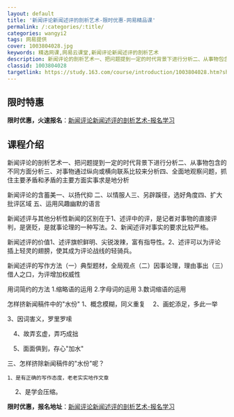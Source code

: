 ```yaml
---
layout: default
title: '新闻评论新闻述评的剖析艺术-限时优惠-网易精品课'
permalink: /:categories/:title/
categories: wangyi2
tags: 网易提供
cover: 1003804028.jpg
keywords: 精选网课,网易云课堂,新闻评论新闻述评的剖析艺术
description: 新闻评论的剖析艺术一、把问题提到一定的时代背景下进行分析二、从事物包含的不同方面分析三、对事物通过纵向或横向联系比较来分
classid: 1003804028
targetlink: https://study.163.com/course/introduction/1003804028.htm?share=1&shareId=1025206652&utm_campaign=share&utm_medium=iphoneShare&utm_source=&utm_u=1025206652
---
```


## 限时特惠

**限时优惠，火速报名**：[新闻评论新闻述评的剖析艺术-报名学习](https://study.163.com/course/introduction/1003804028.htm?share=1&shareId=1025206652&utm_campaign=share&utm_medium=iphoneShare&utm_source=&utm_u=1025206652)

## 课程介绍

新闻评论的剖析艺术一、把问题提到一定的时代背景下进行分析二、从事物包含的不同方面分析三、对事物通过纵向或横向联系比较来分析四、全面地观察问题，抓住主要矛盾和矛盾的主要方面实事求是地分析

新闻评论的含蓄美一、以扬代抑 二、以情服人三、另辟蹊径，选好角度四、扩大批评区域 五、运用风趣幽默的语言

新闻述评与其他分析性新闻的区别在于1、述评中的评，是记者对事物的直接评判，是褒贬，是就事论理的一种写法。2、新闻述评对事实的要求比较严格。

新闻述评的价值1、述评旗帜鲜明、尖锐泼辣，富有指导性。2、述评可以为评论插上轻灵的翅膀，使其成为评论战线的轻骑兵。

新闻述评的写作方法（一）典型题材，全局观点（二）因事论理，理由事出（三）借人之口，为评增加权威性

用词简约的方法   1.缩略语的运用    2.字母词的运用    3.数词缩语的运用

 怎样挤新闻稿件中的"水份"   1、概念模糊，同义重复 　2、画蛇添足，多此一举

   3、因词害义，罗里罗嗦



　4、故弄玄虚，弄巧成拙

　5、面面俱到，存心"加水"



三、怎样挤除新闻稿件的"水份"呢？ 



    1、是有正确的写作态度，老老实实地作文章

 　 2、是学会压缩。

**限时优惠，报名地址**：[新闻评论新闻述评的剖析艺术-报名学习](https://study.163.com/course/introduction/1003804028.htm?share=1&shareId=1025206652&utm_campaign=share&utm_medium=iphoneShare&utm_source=&utm_u=1025206652)

